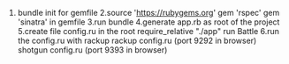 1. bundle init for gemfile
2.source 'https://rubygems.org'
gem 'rspec'
gem 'sinatra' in gemfile
3.run bundle
4.generate app.rb as root of the project
5.create file config.ru in the root
require_relative "./app"
run Battle
6.run the config.ru with rackup
 rackup config.ru (port 9292 in browser)
 shotgun config.ru (port 9393 in browser)
